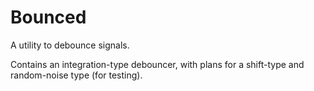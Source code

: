 # Bounced
A utility to debounce signals.

Contains an integration-type debouncer, with plans for a shift-type and
random-noise type (for testing).
